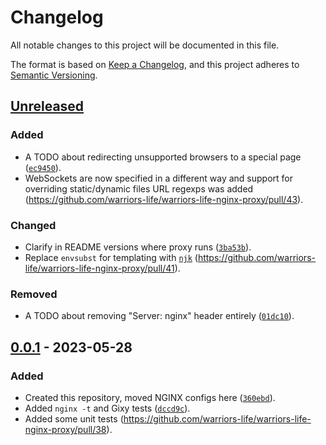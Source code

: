 # Changelog
All notable changes to this project will be documented in this file.

The format is based on [Keep a Changelog](https://keepachangelog.com/en/1.0.0/),
and this project adheres to [Semantic Versioning](https://semver.org/spec/v2.0.0.html).

## [Unreleased]

### Added
- A TODO about redirecting unsupported browsers to a special page ([`ec9450`](https://github.com/warriors-life/warriors-life-nginx-proxy/commit/ec9450d16986088c757e3f6a746102eaea79beba)).
- WebSockets are now specified in a different way and support for overriding static/dynamic files URL regexps was added (https://github.com/warriors-life/warriors-life-nginx-proxy/pull/43).

### Changed
- Clarify in README versions where proxy runs ([`3ba53b`](https://github.com/warriors-life/warriors-life-nginx-proxy/commit/3ba53b7edcfbe82ff7e5d8fca0acb2fec21f755e)).
- Replace `envsubst` for templating with [`njk`](https://github.com/saghul/njk) (https://github.com/warriors-life/warriors-life-nginx-proxy/pull/41).

### Removed
- A TODO about removing "Server: nginx" header entirely ([`01dc10`](https://github.com/warriors-life/warriors-life-nginx-proxy/commit/01dc10f6fc2bfe89fc00eca5da017fce4cdfe1b6)).

## [0.0.1] - 2023-05-28

### Added
- Created this repository, moved NGINX configs here ([`360ebd`](https://github.com/warriors-life/warriors-life-nginx-proxy/commit/360ebdd3eb60d956dcb8954ce73e64c4498e8fd8)).
- Added `nginx -t` and Gixy tests ([`dccd9c`](https://github.com/warriors-life/warriors-life-nginx-proxy/commit/dccd9ca53d6ed98cb2c9ee99e3be2893e655d814)).
- Added some unit tests (https://github.com/warriors-life/warriors-life-nginx-proxy/pull/38).

[Unreleased]: https://github.com/warriors-life/warriors-life-nginx-proxy/compare/v0.0.1...HEAD
[0.0.1]: https://github.com/warriors-life/warriors-life-nginx-proxy/releases/tag/v0.0.1
